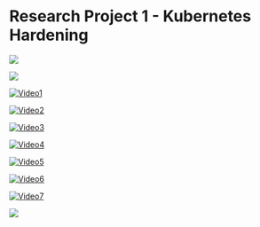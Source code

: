 # Research Project 1 - Kubernetes Hardening
<a href="https://github.com/husseinahmed-dev/Research-Project-1-Kubernetes-Hardening"><img src="https://raw.githubusercontent.com/husseinahmed-dev/Research-Project-1-Kubernetes-Hardening/main/Figures/AdobeStock_465031489.jpeg"></a>

![](https://raw.githubusercontent.com/husseinahmed-dev/Research-Project-1-Kubernetes-Hardening/main/Kubernetes%20Cluster%20Architecture.png?token=GHSAT0AAAAAAB3NCDDOG6IY4BNZAPXRYKQCY5UVAIQ)

[![Video1](https://raw.githubusercontent.com/husseinahmed-dev/Research-Project-1-Kubernetes-Hardening/main/Figures/Video1.jpg)](https://www.youtube.com/watch?v=KV3C-GQzkpc "Video1")

[![Video2](https://github.com/husseinahmed-dev/Research-Project-1-Kubernetes-Hardening/blob/main/Figures/Video2.jpg?raw=true)](https://youtu.be/4ZoZ_ncgivE "Video2")

[![Video3](https://github.com/husseinahmed-dev/Research-Project-1-Kubernetes-Hardening/blob/main/Figures/Video3.jpg?raw=true)](https://youtu.be/BeY313i9OtU "Video3")

[![Video4](https://github.com/husseinahmed-dev/Research-Project-1-Kubernetes-Hardening/blob/main/Figures/Video4.jpg?raw=true)](https://youtu.be/UnShMzgJ3ww "Video4")

[![Video5](https://github.com/husseinahmed-dev/Research-Project-1-Kubernetes-Hardening/blob/main/Figures/Video5.jpg?raw=true)](https://youtu.be/LVMe_qBVkhU "Video5")

[![Video6](https://github.com/husseinahmed-dev/Research-Project-1-Kubernetes-Hardening/blob/main/Figures/Video6.jpg?raw=true)](https://youtu.be/4i97mjmC4b4 "Video6")

[![Video7](https://github.com/husseinahmed-dev/Research-Project-1-Kubernetes-Hardening/blob/main/Figures/Video7.jpg?raw=true)](https://youtu.be/y7qr4uSzz2s "Video7")


![](https://raw.githubusercontent.com/husseinahmed-dev/Research-Project-1-Kubernetes-Hardening/main/Figures/Red-Hat-Openshift-Final.png)
